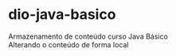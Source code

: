 # dio-java-basico
Armazenamento de conteúdo curso Java Básico <br>
Alterando o conteúdo de forma local
